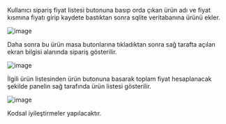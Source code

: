 Kullanıcı sipariş fiyat listesi butonuna basıp orda çıkan ürün adı ve fiyat kısmına fiyatı girip kaydete bastıktan sonra sqlite veritabanına ürünü ekler.

![image](https://github.com/denizhanaydinli/TatliHayatlarOtomasyon/assets/22793472/52f97af1-5c5d-4977-9515-3de891f38e61)


Daha sonra bu ürün masa butonlarına tıkladıktan sonra sağ tarafta açılan ekran bilgisi alanında sipariş gösterilir.

![image](https://github.com/denizhanaydinli/TatliHayatlarOtomasyon/assets/22793472/2dcd6390-dd7a-467a-ad68-1ba6e02831a4)



İlgili ürün listesinden ürün butonuna basarak toplam fiyat hesaplanacak şekilde panelin sağ tarafında ürün listesi gösterilir.

![image](https://github.com/denizhanaydinli/TatliHayatlarOtomasyon/assets/22793472/01c3ba2c-4d0c-4e4c-b152-a02fe22efed3)


Kodsal iyileştirmeler yapılacaktır.
